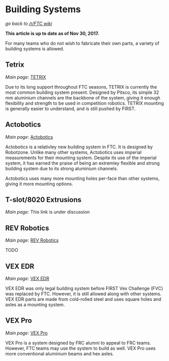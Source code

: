 # Building Systems
*go back to [/r/FTC wiki](/r/FTC/wiki)*

__This article is up to date as of Nov 30, 2017.__

For many teams who do not wish to fabricate their own parts, a variety of building systems is allowed.

## Tetrix
*Main page:* [TETRIX](/r/FTC/wiki/building-systems/TETRIX)

Due to its long support throughout FTC seasons, TETRIX is currently the most common building system present. Designed by Pitsco, its simple 32 mm aluminium channels are the backbone of the system, giving it enough flexibility and strength to be used in competition robotics. TETRIX mounting is generally easier to understand, and is still pushed by FIRST.

## Actobotics
*Main page:* [Actobotics](/r/FTC/wiki/building-systems/Actobotics)

Actobotics is a relativley new building system in FTC. It is designed by Robotzone. Unlike many other systems, Actobotics uses imperial measurements for their mounting system. Despite its use of the imperial system, it has earned the praise of being an extremley flexible and strong building system due to its strong aluminium channels.

Actobotics uses many more mounting holes per-face than other systems, giving it more mounting options.

## T-slot/8020 Extrusions
*Main page:* This link is under discussion

## REV Robotics
*Main page:* [REV Robotics](/r/FTC/wiki/building-systems/REV-Robotics)

TODO

## VEX EDR
*Main page:* [VEX EDR](/r/FTC/wiki/building-systems/VEX-EDR)

VEX EDR was only legal building system before FIRST Vex Challenge (FVC) was replaced by FTC. However, it is still allowed along with other systems. VEX EDR parts are made from cold-rolled steel and uses square holes and axles as a mounting system.

## VEX Pro
*Main page:* [VEX Pro](/r/FTC/wiki/building-systems/VEX-Pro)

VEX Pro is a system designed by FRC alumni to appeal to FRC teams. However, FTC teams may use the system to build as well. VEX Pro uses more conventional aluminium beams and hex axles.
